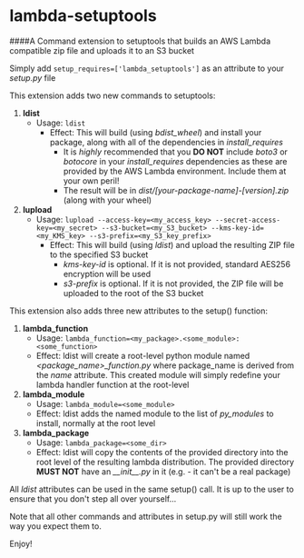 # lambda-setuptools

####A Command extension to setuptools that builds an AWS Lambda compatible zip file and uploads it to an S3 bucket

Simply add `setup_requires=['lambda_setuptools']` as an attribute to your _setup.py_ file

This extension adds two new commands to setuptools:

1. **ldist**
    * Usage: `ldist`
        * Effect: This will build (using _bdist_wheel_) and install your package, along with all of the dependencies in _install_requires_
            * It is _highly_ recommended that you **DO NOT** include _boto3_ or _botocore_ in your _install_requires_ dependencies as these are provided by the AWS Lambda environment. Include them at your own peril! 
            * The result will be in _dist/[your-package-name]-[version].zip_ (along with your wheel)
2. **lupload**
    * Usage: `lupload --access-key=<my_access_key> --secret-access-key=<my_secret> --s3-bucket=<my_S3_bucket> --kms-key-id=<my_KMS_key> --s3-prefix=<my_S3_key_prefix>`
        * Effect: This will build (using _ldist_) and upload the resulting ZIP file to the specified S3 bucket
            * _kms-key-id_ is optional. If it is not provided, standard AES256 encryption will be used
            * _s3-prefix_ is optional. If it is not provided, the ZIP file will be uploaded to the root of the S3 bucket

This extension also adds three new attributes to the setup() function:

1. **lambda_function**
    * Usage: `lambda_function=<my_package>.<some_module>:<some_function>`
    * Effect: ldist will create a root-level python module named *<package_name>_function.py* where package_name is derived from the _name_ attribute. This created module will simply redefine your lambda handler function at the root-level
2. **lambda_module**
    * Usage: `lambda_module=<some_module>`
    * Effect: ldist adds the named module to the list of _py_modules_ to install, normally at the root level
3. **lambda_package**
    * Usage: `lambda_package=<some_dir>`
    * Effect: ldist will copy the contents of the provided directory into the root level of the resulting lambda distribution. The provided directory **MUST NOT** have an *\_\_init__.py* in it (e.g. - it can't be a real package)

All _ldist_ attributes can be used in the same setup() call. It is up to the user to ensure that you don't step all over yourself...

Note that all other commands and attributes in setup.py will still work the way you expect them to.

Enjoy!

